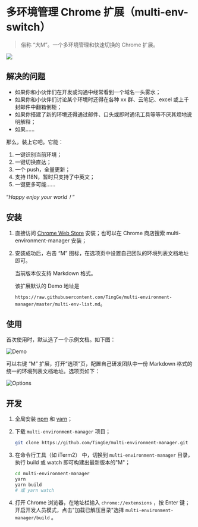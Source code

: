 # 多环境管理 Chrome 扩展（multi-env-switch）

> 俗称 “大M”。一个多环境管理和快速切换的 Chrome 扩展。

![](https://github.com/TingGe/multi-environment-manager/raw/618796eb6ef60d9640c1fa60c0b0a9afe2e85d13/multi-environment-manager/icon48.png)

## 解决的问题

- 如果你和小伙伴们在开发或沟通中经常看到一个域名一头雾水；
- 如果你和小伙伴们讨论某个环境时还得在各种 xx 群、云笔记、excel 或上千封邮件中翻箱倒柜；
- 如果你搭建了新的环境还得通过邮件、口头或即时通讯工具等等不厌其烦地说明解释；
- 如果……

那么，装上它吧。它能：

1. 一键识别当前环境；
2. 一键切换直达；
3. 一个 push，全量更新；
4. 支持 I18N，暂时只支持了中英文；
5. 一键更多可能……

“*Happy enjoy your world！*”

## 安装

1. 直接访问 [Chrome Web Store](https://chrome.google.com/webstore/detail/multiple-environmental-ma/ehboglklfbenahbjndhnpkicglekincp) 安装；也可以在 Chrome 商店搜索 multi-environment-manager 安装；

2. 安装成功后，右击 “M” 图标，在选项页中设置自己团队的环境列表文档地址即可。

   当前版本仅支持 Markdown 格式。

   该扩展默认的 Demo 地址是

   `https://raw.githubusercontent.com/TingGe/multi-environment-manager/master/multi-env-list.md`。 

## 使用

首次使用时，默认选了一个示例文档。如下图：

![Demo](https://github.com/TingGe/multi-environment-manager/raw/master/assets/demo.png)



可以右键 “M” 扩展，打开“选项”页，配置自己研发团队中一份 Markdown 格式的统一的环境列表文档地址。选项页如下：

![Options](https://github.com/TingGe/multi-environment-manager/raw/master/assets/options.png)



## 开发

1. 全局安装 [npm](https://nodejs.org/) 和 [yarn](https://yarnpkg.com/en/docs/install)；

2. 下载 `multi-environment-manager` 项目；

   ```bash
   git clone https://github.com/TingGe/multi-environment-manager.git
   ```

3. 在命令行工具（如  iTerm2） 中，切换到 `multi-environment-manager` 目录，执行 build 或 watch 即可构建出最新版本的"M"；

   ```bash
   cd multi-environment-manager
   yarn
   yarn build 
   # 或 yarn watch
   ```

4. 打开 Chrome 浏览器，在地址栏输入 `chrome://extensions` ，按 Enter 键；开启开发人员模式，点击"加载已解压目录"选择 `multi-environment-manager/build` 。
